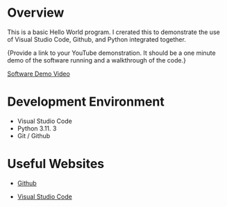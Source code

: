 # Overview

This is a basic Hello World program. I crerated this to demonstrate the use of Visual Studio Code, Github, and Python integrated together. 

{Provide a link to your YouTube demonstration.  It should be a one minute demo of the software running and a walkthrough of the code.}

[Software Demo Video](https://youtu.be/oSlXmWdGHwU)

# Development Environment
* Visual Studio Code
* Python 3.11. 3
* Git / Github

# Useful Websites

* [Github](https://github.com)


* [Visual Studio Code](https://code.visualstudio.com/download)